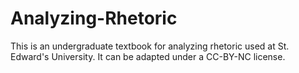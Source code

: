# Analyzing-Rhetoric
This is an undergraduate textbook for analyzing rhetoric used at St. Edward's University. It can be adapted under a CC-BY-NC license.
